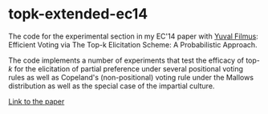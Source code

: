 # topk-extended-ec14
The code for the experimental section in my EC'14 paper with [Yuval Filmus](http://www.cs.toronto.edu/~yuvalf/): Efficient Voting via The Top-k Elicitation Scheme: A Probabilistic Approach.

The code implements a number of experiments that test the efficacy of top-*k* for the elicitation of partial preference under several positional voting rules as well as Copeland's (non-positional) voting rule under the Mallows distribution as well as the special case of the impartial culture.

[Link to the paper](http://www.cs.toronto.edu/~oren/cs_toronto/Publications_files/topk_generalized_psf.pdf)
